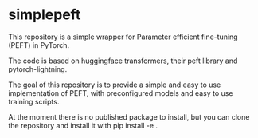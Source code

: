 # simplepeft

This repository is a simple wrapper for Parameter efficient fine-tuning (PEFT) in PyTorch.

The code is based on huggingface transformers, their peft library and pytorch-lightning.

The goal of this repository is to provide a simple and easy to use implementation of PEFT, with preconfigured models and easy to use training scripts.

At the moment there is no published package to install, but you can clone the repository and install it with pip install -e .